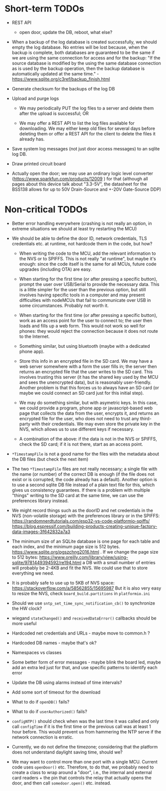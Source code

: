 # Short-term TODOs

 * REST API

   - open door, update the DB, reboot, what else?

 * When a backup of the log database is created successfully, we should
   empty the log database. No entries will be lost because, when the
   backup is complete, both databases are guaranteed to be the same if we
   are using the same connection for access and for the backup: "If the
   source database is modified by the using the same database connection
   as is used by the backup operation, then the backup database is
   automatically updated at the same time." -
   <https://www.sqlite.org/c3ref/backup_finish.html>

 * Generate checksum for the backups of the log DB

 * Upload and purge logs

   - We may periodically PUT the log files to a server and delete them
     after the upload is successful; OR

   - We may offer a REST API to list the log files available for
     downloading. We may either keep old files for several days before
     deleting them or offer a REST API for the client to delete the files
     it already has.

 * Save system log messages (not just door access messages) to an sqlite
   log DB.

 * Draw printed circuit board

 * Actually open the door; we may use an ordinary logic level converter
   (https://www.sparkfun.com/products/12009 ) for that (although all
   pages about this device talk about "3.3-5V", the datasheet for the
   BSS138 allows for up to 50V Drain-Source and +-20V Gate-Source DDP)

# Non-critical TODOs

 * Better error handling everywhere (crashing is not really an option,
   in extreme situations we should at least try restarting the MCU)

 * We should be able to define the door ID, network credentials, TLS
   credentials etc. at runtime, not hardcode them in the code, but how?

   - When writing the code to the MCU, add the relevant information to
     the NVS or to SPIFFS. This is not really "at runtime", but maybe
     it's enough: since the code itself is the same for all MCUs, future
     code upgrades (including OTA) are easy.

   - When starting for the first time (or after pressing a specific
     button), prompt the user over USB/Serial to provide the necessary
     data. This is a little simpler for the user than the previous
     option, but still involves having specific tools in a computer
     and may present difficulties with nodeMCUs that fail to communicate
     over USB in some circumstances. Probably not worth it.

   - When starting for the first time (or after pressing a specific
     button), work as an access point for the user to connect to; the
     user then loads and fills up a web form. This would not work so
     well for phones: they would reject the connection because it does
     not route to the Internet.

   - Something similar, but using bluetooth (maybe with a dedicated
     phone app).

   - Store this info in an encrypted file in the SD card. We may have
     a web server somewhere with a form the user fills in; the server
     then returns an encrypted file that the user writes to the SD card.
     This involves trusting this server (it has the shared key used by the
     MCU and sees the unencrypted data), but is reasonably user-friendly.
     Another problem is that this forces us to always have an SD card
     (or maybe we could connect an SD card just for this initial step).

   - We may do something similar, but with asymetric keys. In this case,
     we could provide a program, phone app or javascript-based web page
     that collects the data from the user, encrypts it, and returns an
     encrypted file for the user, who does not need to trust any third-
     party with their credentials. We may even store the private key in
     the NVS, which allows us to use different keys if necessary.

   - A combination of the above: if the data is not in the NVS or SPIFFS,
     check the SD card; if it is not there, start as an access point.

 * `*TimestampFile` is not a good name for the files with the metadata
   about the DB files (but check the next item)

 * The two `*TimestampFile` files are not really necessary; a single file
   with the name (or number) of the correct DB is enough (if the file does
   not exist or is corrupted, the code already has a default). Another
   option is to use a second sqlite DB file instead of a plain text file
   for this, which gives us consistency guarantees. If there is a problem
   with multiple "things" writing to the SD card at the same time, we
   can use the preferences library instead.

 * We might record things such as the doorID and net credentials in the
   NVS (non-volatile storage) with the preferences library or in the SPIFFS:
   https://randomnerdtutorials.com/esp32-vs-code-platformio-spiffs/
   https://blog.espressif.com/building-products-creating-unique-factory-data-images-3f642832a7a3

 * The minimum size of an SQLite database is one page for each table and
   each index, and the minimum page size is 512 bytes.
   https://www.sqlite.org/pgszchng2016.html . If we change the page size
   to 512 bytes:
   https://www.oreilly.com/library/view/using-sqlite/9781449394592/re194.html
   a DB with a small number of entries will probably be 2-4KB and fit
   the NVS. We could use that to store everything we need.

 * It is probably safe to use up to 5KB of NVS space:
   https://stackoverflow.com/a/58562855/15695987
   But it is also very easy to resize the NVS, check `board_build.partitions`
   in `platformio.ini`

 * Should we use `sntp_set_time_sync_notification_cb()` to synchronize
   the HW clock?

 * wiegand `stateChanged()` and `receivedDataError()` callbacks should
   be more useful

 * Hardcoded net credentials and URLs - maybe move to common.h ?

 * Hardcoded DB names - maybe that's ok?

 * Namespaces vs classes

 * Some better form of error messages - maybe blink the board led,
   maybe add an extra led just for that, and use specific patterns
   to identify each error

 * Update the DB using alarms instead of time intervals?

 * Add some sort of timeout for the download

 * What to do if `openDB()` fails?

 * What to do if `userAuthorized()` fails?

 * `configNTP()` should check when was the last time it was called
   and only call `configTime` if it is the first time or the previous
   call was at least 1 hour before. This would prevent us from hammering
   the NTP serve if the network connection is erratic.

 * Currently, we do not define the timezone; considering that the platform
   does not understand daylight saving time, should we?

 * We may want to control more than one port with a single MCU. Current
   code uses `openDoor()` etc. Therefore, to do that, we probably need to
   create a class to wrap around a "door", i.e., the internal and external
   card readers + the pin that controls the relay that actually opens the
   door, and then call `somedoor.open()` etc. instead.
